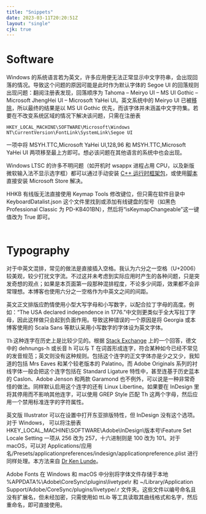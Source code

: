 ```yaml
---
title: "Snippets"
date: 2023-03-11T20:20:51Z
layout: "single"
cjk: true
---
```


# Software

Windows 的系统语言若为英文，许多应用便无法正常显示中文字符串，会出现回落的情况。导致这个问题的原因可能是此时作为默认字体的 Segoe UI 的回落规则出现问题：翻阅注册表发现，回落顺序为 Tahoma – Meiryo UI – MS UI Gothic – Microsoft JhengHei UI – Microsoft YaHei UI。英文系统中的 Meiryo UI 已被[移除](https://learn.microsoft.com/en-us/windows/deployment/windows-10-missing-fonts)，所以最终的结果是以 MS UI Gothic 优先，而该字体并未涵盖中文字符集。若要在不改变系统区域的情况下解决该问题，只需在注册表

```
HKEY_LOCAL_MACHINE\SOFTWARE\Microsoft\Windows NT\CurrentVersion\FontLink\SystemLink\Segoe UI
```

一项中将 MSYH.TTC,Microsoft YaHei UI,128,96 和 MSYH.TTC,Microsoft YaHei UI 两项移至最上方即可。想必该问题在其他语言的系统中也会出现。

Windows LTSC 的许多不明问题（如开机时 wsappx 进程占用 CPU，以及新版微软输入法不显示选字框）都可以通过手动安装 [C++ 运行时框架包](https://learn.microsoft.com/en-US/troubleshoot/developer/visualstudio/cpp/libraries/c-runtime-packages-desktop-bridge)，或使用[脚本](https://github.com/kkkgo/LTSC-Add-MicrosoftStore)直接安装 Microsoft Store 解决。

HHKB 有线版无法直接使用 Keymap Tools 修改键位，但只需在软件目录中 KeyboardDatalist.json 这个文件里找到或添加有线键盘的型号（如黑色 Professional Classic 为 PD-KB401BN），然后将“isKeymapChangeable”这一键值改为 True 即可。

<div style="height: 6pt"></div>

# Typography

对于中英文混排，常见的做法是直接插入空格。我认为六分之一空格（U+2006）较美观，较少打扰文字流。不过这并未考虑到实际应用时产生的各种问题，只是突发奇想的观点；如果是本页面第一段那种混排程度，不论多少间距，效果都不会非常理想。本博客也使用六分之一空格作为中英文之间的间距。

英文正文排版应酌情使用小型大写字母和小写数字，以配合拉丁字母的高度。例如：“The <span class="small-caps">USA</span> declared independence in <span class="text-figures">1776</span>.”中文则更类似于全大写拉丁字母，因此这样做只会起到负面作用。导致这种错误的一个原因是将 Georgia 或本博客使用的 Scala Sans 等默认采用小写数字的字体设为英文字体。

<span style="font-family: garamond-premier-pro">Th</span> 这种连字在历史上是比较少见的。根据 [Stack Exchange](https://graphicdesign.stackexchange.com/questions/137945/are-th-ligatures-used-in-german-typesetting#answer-137946) 上的一个回答，德文中的 dehnungs-h 或长音 h 可以与 T 在词首形成连字，符合某种如今已经不常见的发音规范；英文则没有这种规则。包括这个连字的正文字体亦是少之又少，我知道的包括 Mrs Eaves 和某个较老版本的 Palatino。而 Adobe Originals 系列的衬线字体一般会把这个连字包括在 Standard Ligature 特性中，甚至连基于历史蓝本的 Caslon、Adobe Jenson 和两款 Garamond 也不例外，可以说是一种非常奇怪的做法。同样默认启用这个连字的还有 Linux Libertine。如果要在 InDesign 里将其停用而不影响其他连字，可以使用 GREP Style 匹配 Th 这两个字母，然后应用一个禁用标准连字的字符属性。

英文版 Illustrator 可以在设置中打开东亚排版特性，但 InDesign 没有这个选项。对于 Windows， 可以将注册表 HKEY_LOCAL_MACHINE\SOFTWARE\Adobe\InDesign\版本号\Feature Set Locale Setting 一项从 256 改为 257，十六进制则是 100 改为 101。对于 macOS，可以对 Applications/应用名/Presets/applicationpreferences/indesign/applicationpreference.plist 进行同样处理。本方法来自 [Dr Ken Lunde](https://ken-lunde.medium.com/adobe-indesign-tips-japanese-cjk-functionality-english-ui-redux-539528e295c6)。

Adobe Fonts 在 Windows 和 macOS 中分别将字体文件存储于本地 %APPDATA%\Adobe\CoreSync\plugins\livetype\r 和 ~/Library/Application Support/Adobe/CoreSync/plugins/livetype/.r 文件夹。这些文件以编号命名且没有扩展名，但未经加密，只需使用如 ttLib 等工具读取其曲线格式和名字，然后重命名，即可直接使用。